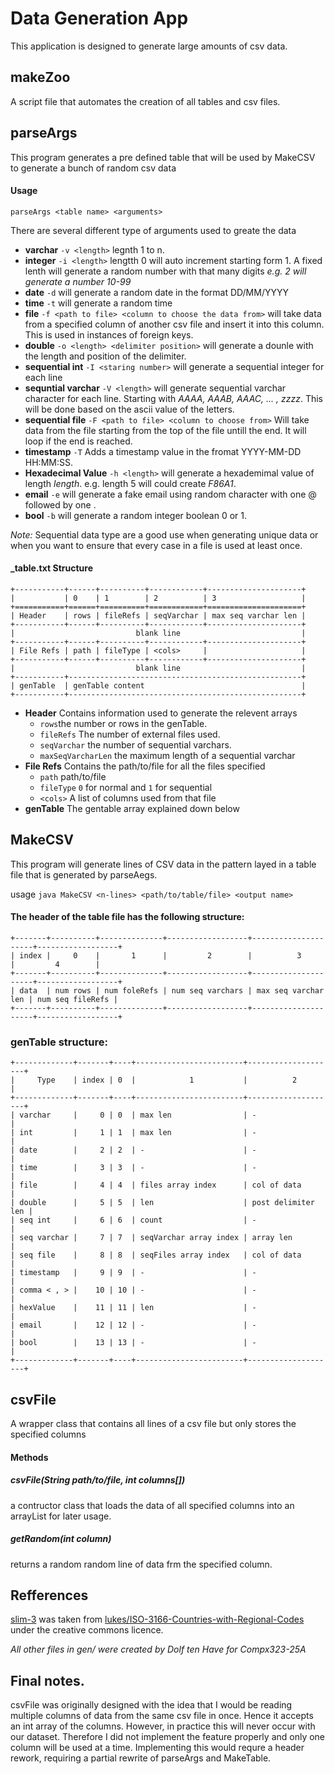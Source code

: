 # Data Generation App

This application is designed to generate large amounts of csv data.

## makeZoo

A script file that automates the creation of all tables and csv files.

## parseArgs

This program generates a pre defined table that will be used by MakeCSV to generate a bunch of random csv data

#### Usage

`parseArgs <table name> <arguments>`

There are several different type of arguments used to greate the data

- **varchar** `-v <length>` legnth 1 to n.
- **integer** `-i <length>` lengtth 0 will auto increment starting form 1. A fixed lenth will generate a random number with that many digits _e.g. 2 will generate a number 10-99_
- **date** `-d` will generate a random date in the format DD/MM/YYYY
- **time** `-t` will generate a random time
- **file** `-f <path to file> <column to choose the data from>` will take data from a specified column of another csv file and insert it into this column. This is used in instances of foreign keys.
- **double** `-o <length> <delimiter position>` will generate a dounle with the length and position of the delimiter.
- **sequential int** `-I <staring number>` will generate a sequential integer for each line
- **sequntial varchar** `-V <length>` will generate sequential varchar character for each line. Starting with _AAAA, AAAB, AAAC, ... , zzzz_. This will be done based on the ascii value of the letters.
- **sequential file** `-F <path to file> <column to choose from>` Will take data from the file starting from the top of the file untill the end. It will loop if the end is reached.
- **timestamp** `-T` Adds a timestamp value in the fromat YYYY-MM-DD HH:MM:SS.
- **Hexadecimal Value** `-h <length>` will generate a hexademimal value of length _length_. e.g. length 5 will could create _F86A1_.
- **email** `-e` will generate a fake email using random character with one @ followed by one .
- **bool** `-b` will generate a random integer boolean 0 or 1.

_Note:_ Sequential data type are a good use when generating unique data or when you want to ensure that every case in a file is used at least once.

#### <name>_table.txt Structure
```
+-----------+------+----------+------------+---------------------+
|           | 0    | 1        | 2          | 3                   |
+===========+======+==========+============+=====================+
| Header    | rows | fileRefs | seqVarchar | max seq varchar len |
+-----------+------+----------+------------+---------------------+
|                           blank line                           |
+-----------+------+----------+------------+---------------------+
| File Refs | path | fileType | <cols>     |                     |
+-----------+------+----------+------------+---------------------+
|                           blank line                           |
+-----------+----------------------------------------------------+
| genTable  | genTable content                                   |
+-----------+----------------------------------------------------+
```

- **Header** Contains information used to generate the relevent arrays
    - `rows`the number or rows in the genTable.
    - `fileRefs` The number of external files used.
    - `seqVarchar` the number of sequential varchars. 
    - `maxSeqVarcharLen` the maximum length of a sequential varchar
- **File Refs** Contains the path/to/file for all the files specified
    - `path` path/to/file
    - `fileType` `0` for normal and `1` for sequential
    - `<cols>` A list of columns used from that file
- **genTable** The gentable array explained down below

## MakeCSV

This program will generate lines of CSV data in the pattern layed in a table file that is generated by parseAegs.

usage `java MakeCSV <n-lines> <path/to/table/file> <output name>`

#### The header of the table file has the following structure:<br />

```
+-------+----------+--------------+------------------+---------------------+------------------+
| index |     0    |       1      |         2        |          3          |         4        |
+-------+----------+--------------+------------------+---------------------+------------------+
| data  | num rows | num foleRefs | num seq varchars | max seq varchar len | num seq fileRefs |
+-------+----------+--------------+------------------+---------------------+------------------+
```

### genTable structure:

```
+-------------+-------+----+------------------------+--------------------+
|     Type    | index | 0  |            1           |          2         |
+-------------+-------+----+------------------------+--------------------+
| varchar     |     0 | 0  | max len                | -                  |
| int         |     1 | 1  | max len                | -                  |
| date        |     2 | 2  | -                      | -                  |
| time        |     3 | 3  | -                      | -                  |
| file        |     4 | 4  | files array index      | col of data        |
| double      |     5 | 5  | len                    | post delimiter len |
| seq int     |     6 | 6  | count                  | -                  |
| seq varchar |     7 | 7  | seqVarchar array index | array len          |
| seq file    |     8 | 8  | seqFiles array index   | col of data        |
| timestamp   |     9 | 9  | -                      | -                  |
| comma < , > |    10 | 10 | -                      | -                  |
| hexValue    |    11 | 11 | len                    | -                  |
| email       |    12 | 12 | -                      | -                  |
| bool        |    13 | 13 | -                      | -                  |
+-------------+-------+----+------------------------+--------------------+
```

## csvFile

A wrapper class that contains all lines of a csv file but only stores the specified columns

#### Methods

##### csvFile(String path/to/file, int columns[])

a contructor class that loads the data of all specified columns into an arrayList for later usage.

##### getRandom(int _column_)

returns a random random line of data frm the specified column.

## Refferences

[slim-3](slim-3.csv) was taken from [lukes/ISO-3166-Countries-with-Regional-Codes](https://github.com/lukes/ISO-3166-Countries-with-Regional-Codes) under the creative commons licence.



_All other files in gen/ were created by Dolf ten Have for Compx323-25A_


## Final notes. 

csvFile was originally designed with the idea that I would be reading multiple columns of data from the same csv file in once. Hence it accepts an int array of the columns. However, in practice this will never occur with our dataset. Therefore I did not implement the feature properly and only one column will be used at a time. Implementing this would requre a header rework, requiring a partial rewrite of parseArgs and MakeTable.
